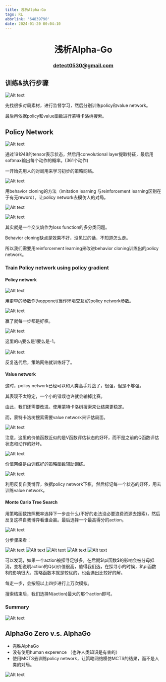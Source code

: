 ```yaml
---
title: 浅析Alpha-Go
tags: RL
abbrlink: '64839790'
date: 2024-01-20 00:04:10
---
```


# <center> 浅析Alpha-Go </center>
###  <center> detect0530@gmail.com </center>

## 训练&执行步骤

![Alt text](Alpha-Go/image.png)

先找很多对局素材，进行监督学习，然后分别训练policy和value network。

最后再依据policy和value函数进行蒙特卡洛树搜索。

## Policy Network

![Alt text](Alpha-Go/image-1.png)

通过19*19*48的tensor表示状态，然后用convolutional layer提取特征，最后用softmax输出每个动作的概率。(361个动作)

一开始先用人的对局用来学习初步的策略网络。

![Alt text](Alpha-Go/image-2.png)

用behavior cloning的方法（imitation learning 与reinforcement learning区别在于有无reword），让policy network去模仿人的对局。


![Alt text](Alpha-Go/image-3.png)

![Alt text](Alpha-Go/image-4.png)

其实就是一个交叉熵作为loss function的多分类问题。

Behavior cloning缺点是效果不好，没见过的话，不知道怎么走。

所以我们需要用reinforcement learning来改进behavior cloning训练出的policy network。

### Train Policy network using policy gradient

#### Policy network

![Alt text](Alpha-Go/image-5.png)

用更早的参数作为opponet(当作环境交互)的policy network参数。 

![Alt text](Alpha-Go/image-6.png)

赢了就每一步都是好棋。 

![Alt text](Alpha-Go/image-7.png)

这里的$u_t$要么是1要么是-1。

![Alt text](Alpha-Go/image-8.png)

反复迭代后，策略网络就训练好了。

#### Value network

这时，policy network已经可以和人类高手对战了，很强，但是不够强。

其表现不太稳定，一个小的错误也许就会输掉比赛。

由此，我们还需要改进。使用蒙特卡洛树搜索来让结果更稳定。

而，蒙特卡洛树搜索需要value network来评估局面。

![Alt text](Alpha-Go/image-9.png)

注意，这里的价值函数近似的是V函数评估状态的好坏，而不是之前的Q函数评估状态和动作的好坏。

![Alt text](Alpha-Go/image-10.png)

价值网络是由训练好的策略函数辅助训练。

![Alt text](Alpha-Go/image-11.png)

利用反复自我博弈，依据policy network下棋，然后标记每一个状态的好坏，用去训练value network。


#### Monte Carlo Tree Search

用策略函数按照概率选择下一步走什么(不好的走法没必要浪费资源去搜索)，然后反复这样自我博弈看谁会赢。最后选择一个最高得分的action。

 ![Alt text](Alpha-Go/image-12.png)

分步骤来看：

![Alt text](Alpha-Go/image-13.png)
![Alt text](Alpha-Go/image-14.png)
![Alt text](Alpha-Go/image-15.png)
![Alt text](Alpha-Go/image-16.png)
![Alt text](Alpha-Go/image-17.png)

可以发现，如果一个action被探寻足够多，在后期$\pi函数$的影响会被分母抵消，变相说明action的Q(a)价值很高，值得我们选，在探寻小的时候，$\pi函数$的影响很大，策略函数本就是较优的，也会选出比较好的解。

每走一步，会按照以上四步进行上万次模拟。

搜索结束后，我们选择N(action)最大的那个action即可。

### Summary

![Alt text](Alpha-Go/image-18.png)



## AlphaGo Zero v.s. AlphaGo

- 完胜AlphaGo
- 没有使用human experence （也许人类知识是有害的）
- 使用MCTS去训练policy network，让策略网络模仿MCTS的结果，而不是人类的对局。

![Alt text](Alpha-Go/image-19.png)

